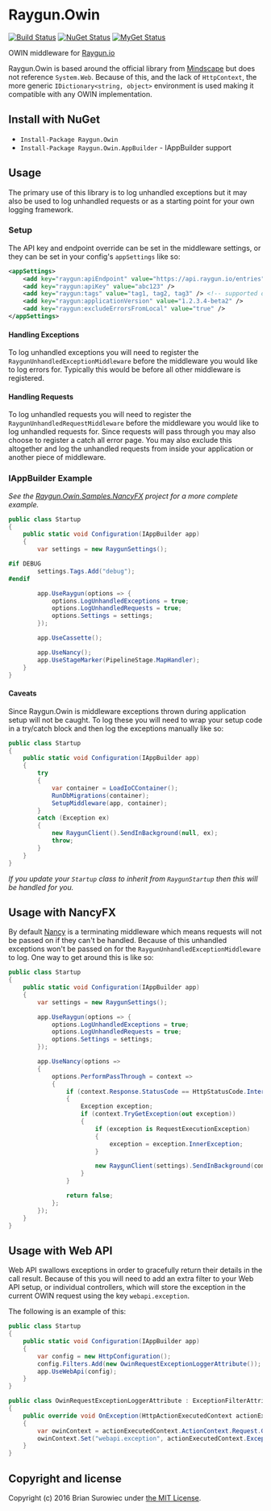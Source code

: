 # Raygun.Owin

[![Build Status](https://ci.appveyor.com/api/projects/status/acwjo8gsxa6u12ur?svg=true)](https://ci.appveyor.com/project/xt0rted/raygun-owin)
[![NuGet Status](http://img.shields.io/nuget/v/Raygun.Owin.svg?style=flat)](https://www.nuget.org/packages/Raygun.Owin/)
[![MyGet Status](https://img.shields.io/myget/13degrees/vpre/Raygun.Owin.svg?style=flat&label=myget)](http://www.myget.org/f/13degrees)

OWIN middleware for [Raygun.io](http://raygun.io/)

Raygun.Owin is based around the official library from [Mindscape](https://github.com/MindscapeHQ/raygun4net) but does not reference `System.Web`. Because of this, and the lack of `HttpContext`, the more generic `IDictionary<string, object>` environment is used making it compatible with any OWIN implementation.


## Install with NuGet

- `Install-Package Raygun.Owin`
- `Install-Package Raygun.Owin.AppBuilder` - IAppBuilder support


## Usage

The primary use of this library is to log unhandled exceptions but it may also be used to log unhandled requests or as a starting point for your own logging framework.


### Setup

The API key and endpoint override can be set in the middleware settings, or they can be set in your config's `appSettings` like so:

```xml
<appSettings>
    <add key="raygun:apiEndpoint" value="https://api.raygun.io/entries" />
    <add key="raygun:apiKey" value="abc123" />
    <add key="raygun:tags" value="tag1, tag2, tag3" /> <!-- supported delimiters: , ; | -->
    <add key="raygun:applicationVersion" value="1.2.3.4-beta2" />
    <add key="raygun:excludeErrorsFromLocal" value="true" />
</appSettings>
```

#### Handling Exceptions

To log unhandled exceptions you will need to register the `RaygunUnhandledExceptionMiddleware` before the middleware you would like to log errors for. Typically this would be before all other middleware is registered.


#### Handling Requests

To log unhandled requests you will need to register the `RaygunUnhandledRequestMiddleware` before the middleware you would like to log unhandled requests for. Since requests will pass through you may also choose to register a catch all error page. You may also exclude this altogether and log the unhandled requests from inside your application or another piece of middleware.


### IAppBuilder Example

*See the [Raygun.Owin.Samples.NancyFX](/samples/Raygun.Owin.Samples.NancyFX) project for a more complete example.*

```csharp
public class Startup
{
    public static void Configuration(IAppBuilder app)
    {
        var settings = new RaygunSettings();

#if DEBUG
        settings.Tags.Add("debug");
#endif

        app.UseRaygun(options => {
            options.LogUnhandledExceptions = true;
            options.LogUnhandledRequests = true;
            options.Settings = settings;
        });

        app.UseCassette();

        app.UseNancy();
        app.UseStageMarker(PipelineStage.MapHandler);
    }
}
```


#### Caveats

Since Raygun.Owin is middleware exceptions thrown during application setup will not be caught. To log these you will need to wrap your setup code in a try/catch block and then log the exceptions manually like so:

```csharp
public class Startup
{
    public static void Configuration(IAppBuilder app)
    {
        try
        {
            var container = LoadIoCContainer();
            RunDbMigrations(container);
            SetupMiddleware(app, container);
        }
        catch (Exception ex)
        {
            new RaygunClient().SendInBackground(null, ex);
            throw;
        }
    }
}
```

*If you update your `Startup` class to inherit from `RaygunStartup` then this will be handled for you.*


## Usage with NancyFX

By default [Nancy](http://nancyfx.org/) is a terminating middleware which means requests will not be passed on if they can't be handled. Because of this unhandled exceptions won't be passed on for the `RaygunUnhandledExceptionMiddleware` to log. One way to get around this is like so:

```csharp
public class Startup
{
    public static void Configuration(IAppBuilder app)
    {
        var settings = new RaygunSettings();

        app.UseRaygun(options => {
            options.LogUnhandledExceptions = true;
            options.LogUnhandledRequests = true;
            options.Settings = settings;
        });

        app.UseNancy(options =>
        {
            options.PerformPassThrough = context =>
            {
                if (context.Response.StatusCode == HttpStatusCode.InternalServerError)
                {
                    Exception exception;
                    if (context.TryGetException(out exception))
                    {
                        if (exception is RequestExecutionException)
                        {
                            exception = exception.InnerException;
                        }

                        new RaygunClient(settings).SendInBackground(context.GetOwinEnvironment(), exception);
                    }
                }

                return false;
            };
        });
    }
}
```

## Usage with Web API

Web API swallows exceptions in order to gracefully return their details in the call result. Because of this you will need to add an extra filter to your Web API setup, or individual controllers, which will store the exception in the current OWIN request using the key `webapi.exception`.

The following is an example of this:

```csharp
public class Startup
{
    public static void Configuration(IAppBuilder app)
    {
        var config = new HttpConfiguration();
        config.Filters.Add(new OwinRequestExceptionLoggerAttribute());
        app.UseWebApi(config);
    }
}

public class OwinRequestExceptionLoggerAttribute : ExceptionFilterAttribute
{
    public override void OnException(HttpActionExecutedContext actionExecutedContext)
    {
        var owinContext = actionExecutedContext.ActionContext.Request.GetOwinContext();
        owinContext.Set("webapi.exception", actionExecutedContext.Exception);
    }
}
```


## Copyright and license

Copyright (c) 2016 Brian Surowiec under [the MIT License](LICENSE).
